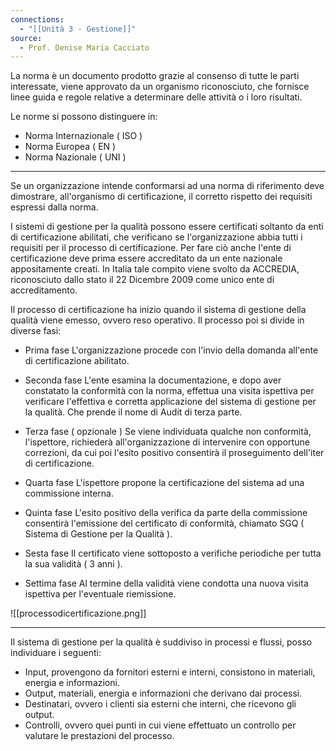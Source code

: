 ```yaml
---
connections:
  - "[[Unità 3 - Gestione]]"
source:
  - Prof. Denise Maria Cacciato
---
```

La norma è un documento prodotto grazie al consenso di tutte le parti interessate, viene approvato da un organismo riconosciuto, che fornisce linee guida e regole relative a determinare delle attività o i loro risultati.

Le norme si possono distinguere in:

- Norma Internazionale ( ISO )
- Norma Europea ( EN )
- Norma Nazionale ( UNI )

---

Se un organizzazione intende conformarsi ad una norma di riferimento deve dimostrare, all'organismo di certificazione, il corretto rispetto dei requisiti espressi dalla norma.

I sistemi di gestione per la qualità possono essere certificati soltanto da enti di certificazione abilitati, che verificano se l'organizzazione abbia tutti i requisiti per il processo di certificazione.
Per fare ciò anche l'ente di certificazione deve prima essere accreditato da un ente nazionale appositamente creati.
In Italia tale compito viene svolto da ACCREDIA, riconosciuto dallo stato il 22 Dicembre 2009 come unico ente di accreditamento.

Il processo di certificazione ha inizio quando il sistema di gestione della qualità viene emesso, ovvero reso operativo.
Il processo poi si divide in diverse fasi:

- Prima fase 
	L'organizzazione procede con l'invio della domanda all'ente di certificazione abilitato.

- Seconda fase
	L'ente esamina la documentazione, e dopo aver constatato la conformità con la norma, effettua una visita ispettiva per verificare l'effettiva e corretta applicazione del sistema di gestione per la qualità.
	Che prende il nome di Audit di terza parte.

- Terza fase ( opzionale )
	Se viene individuata qualche non conformità, l'ispettore, richiederà all'organizzazione di intervenire con opportune correzioni, da cui poi l'esito positivo consentirà il proseguimento dell'iter di certificazione.

- Quarta fase
	L'ispettore propone la certificazione del sistema ad una commissione interna.

- Quinta fase
	L'esito positivo della verifica da parte della commissione consentirà l'emissione del certificato di conformità, chiamato SGQ ( Sistema di Gestione per la Qualità ).

- Sesta fase
	Il certificato viene sottoposto a verifiche periodiche per tutta la sua validità ( 3 anni ).

- Settima fase
	Al termine della validità viene condotta una nuova visita ispettiva per l'eventuale riemissione.

![[processodicertificazione.png]]

---

Il sistema di gestione per la qualità è suddiviso in processi e flussi, posso individuare i seguenti:

- Input, provengono da fornitori esterni e interni, consistono in materiali, energia e informazioni.
- Output, materiali, energia e informazioni che derivano dai processi.
- Destinatari, ovvero i clienti sia esterni che interni, che ricevono gli output.
- Controlli, ovvero quei punti in cui viene effettuato un controllo per valutare le prestazioni del processo.

